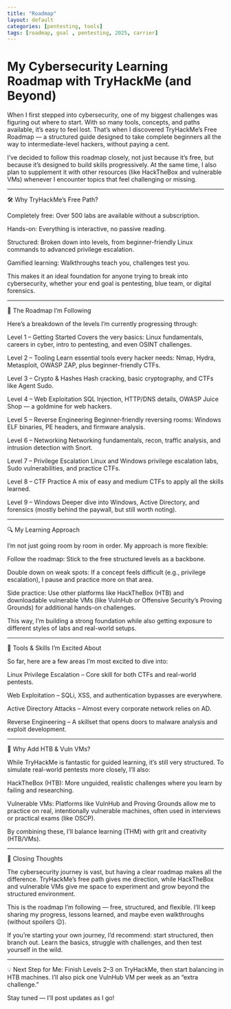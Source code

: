 ```yaml
---
title: "Roadmap"
layout: default
categories: [pentesting, tools]
tags: [roadmap, goal , pentesting, 2025, carrier]
---
```


# My Cybersecurity Learning Roadmap with TryHackMe (and Beyond)

When I first stepped into cybersecurity, one of my biggest challenges was figuring out where to start. With so many tools, concepts, and paths available, it’s easy to feel lost. That’s when I discovered TryHackMe’s Free Roadmap — a structured guide designed to take complete beginners all the way to intermediate-level hackers, without paying a cent.

I’ve decided to follow this roadmap closely, not just because it’s free, but because it’s designed to build skills progressively. At the same time, I also plan to supplement it with other resources (like HackTheBox and vulnerable VMs) whenever I encounter topics that feel challenging or missing.


---

🛠 Why TryHackMe’s Free Path?

Completely free: Over 500 labs are available without a subscription.

Hands-on: Everything is interactive, no passive reading.

Structured: Broken down into levels, from beginner-friendly Linux commands to advanced privilege escalation.

Gamified learning: Walkthroughs teach you, challenges test you.


This makes it an ideal foundation for anyone trying to break into cybersecurity, whether your end goal is pentesting, blue team, or digital forensics.


---

🚀 The Roadmap I’m Following

Here’s a breakdown of the levels I’m currently progressing through:

Level 1 – Getting Started
Covers the very basics: Linux fundamentals, careers in cyber, intro to pentesting, and even OSINT challenges.

Level 2 – Tooling
Learn essential tools every hacker needs: Nmap, Hydra, Metasploit, OWASP ZAP, plus beginner-friendly CTFs.

Level 3 – Crypto & Hashes
Hash cracking, basic cryptography, and CTFs like Agent Sudo.

Level 4 – Web Exploitation
SQL Injection, HTTP/DNS details, OWASP Juice Shop — a goldmine for web hackers.

Level 5 – Reverse Engineering
Beginner-friendly reversing rooms: Windows ELF binaries, PE headers, and firmware analysis.

Level 6 – Networking
Networking fundamentals, recon, traffic analysis, and intrusion detection with Snort.

Level 7 – Privilege Escalation
Linux and Windows privilege escalation labs, Sudo vulnerabilities, and practice CTFs.

Level 8 – CTF Practice
A mix of easy and medium CTFs to apply all the skills learned.

Level 9 – Windows
Deeper dive into Windows, Active Directory, and forensics (mostly behind the paywall, but still worth noting).


---

🔍 My Learning Approach

I’m not just going room by room in order. My approach is more flexible:

Follow the roadmap: Stick to the free structured levels as a backbone.

Double down on weak spots: If a concept feels difficult (e.g., privilege escalation), I pause and practice more on that area.

Side practice: Use other platforms like HackTheBox (HTB) and downloadable vulnerable VMs (like VulnHub or Offensive Security’s Proving Grounds) for additional hands-on challenges.


This way, I’m building a strong foundation while also getting exposure to different styles of labs and real-world setups.


---

🔧 Tools & Skills I’m Excited About

So far, here are a few areas I’m most excited to dive into:

Linux Privilege Escalation – Core skill for both CTFs and real-world pentests.

Web Exploitation – SQLi, XSS, and authentication bypasses are everywhere.

Active Directory Attacks – Almost every corporate network relies on AD.

Reverse Engineering – A skillset that opens doors to malware analysis and exploit development.



---

🥊 Why Add HTB & Vuln VMs?

While TryHackMe is fantastic for guided learning, it’s still very structured. To simulate real-world pentests more closely, I’ll also:

HackTheBox (HTB): More unguided, realistic challenges where you learn by failing and researching.

Vulnerable VMs: Platforms like VulnHub and Proving Grounds allow me to practice on real, intentionally vulnerable machines, often used in interviews or practical exams (like OSCP).


By combining these, I’ll balance learning (THM) with grit and creativity (HTB/VMs).


---

🌟 Closing Thoughts

The cybersecurity journey is vast, but having a clear roadmap makes all the difference. TryHackMe’s free path gives me direction, while HackTheBox and vulnerable VMs give me space to experiment and grow beyond the structured environment.

This is the roadmap I’m following — free, structured, and flexible. I’ll keep sharing my progress, lessons learned, and maybe even walkthroughs (without spoilers 😉).

If you’re starting your own journey, I’d recommend: start structured, then branch out. Learn the basics, struggle with challenges, and then test yourself in the wild.


---

💡 Next Step for Me: Finish Levels 2–3 on TryHackMe, then start balancing in HTB machines. I’ll also pick one VulnHub VM per week as an “extra challenge.”

Stay tuned — I’ll post updates as I go!


